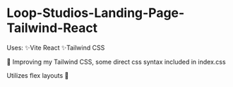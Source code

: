 # Loop-Studios-Landing-Page-Tailwind-React

Uses:
✨Vite React
✨Tailwind CSS 

🚀 Improving my Tailwind CSS, some direct css syntax included in index.css

Utilizes flex layouts 💪




